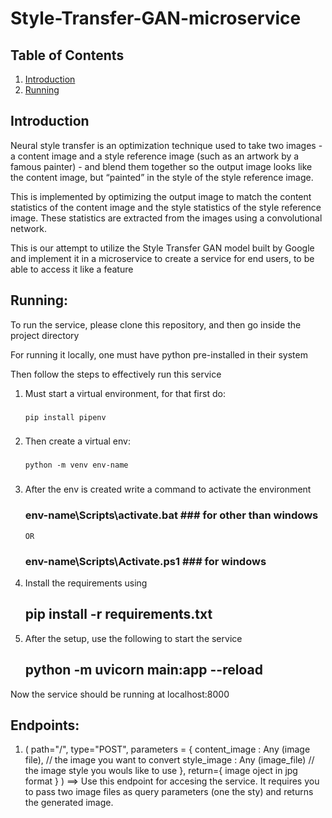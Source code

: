 # Style-Transfer-GAN-microservice

## Table of Contents

1. [Introduction](#introduction)
2. [Running](#running)

## Introduction

Neural style transfer is an optimization technique used to take two images - a content image and a style reference image (such as an artwork by a famous painter) - and blend them together so the output image looks like the content image, but “painted” in the style of the style reference image.

This is implemented by optimizing the output image to match the content statistics of the content image and the style statistics of the style reference image. These statistics are extracted from the images using a convolutional network.

This is our attempt to utilize the Style Transfer GAN model built by Google and implement it in a microservice to create a service for end users, to be able to access it like a feature

## Running:

To run the service, please clone this repository, and then go inside the project directory

For running it locally, one must have python pre-installed in their system

Then follow the steps to effectively run this service

1.  Must start a virtual environment, for that first do:
    ###
        pip install pipenv
    ###
3.  Then create a virtual env:
    ###
        python -m venv env-name
    ###
5.  After the env is created write a command to activate the environment
    ### env-name\Scripts\activate.bat ### for other than windows
        OR
    ### env-name\Scripts\Activate.ps1 ### for windows
6.  Install the requirements using
    ## pip install -r requirements.txt
7.  After the setup, use the following to start the service
    ## python -m uvicorn main:app --reload

Now the service should be running at localhost:8000

## Endpoints:

1. ( path="/",
   type="POST",
   parameters = {
   content_image : Any (image file), // the image you want to convert
   style_image : Any (image_file) // the image style you wouls like to use
   },
   return={ image oject in jpg format } ) ==> Use this endpoint for accesing the service. It requires you to pass two image files as query parameters (one the sty) and returns the generated image.
